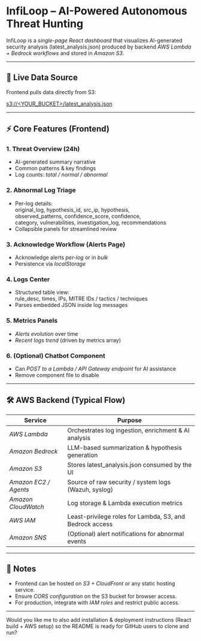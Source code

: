 # InfiLoop – AI-Powered Autonomous Threat Hunting

InfiLoop is a *single-page React dashboard* that visualizes AI-generated security analysis (latest_analysis.json) produced by backend *AWS Lambda + Bedrock workflows* and stored in *Amazon S3*.

---

## 🚀 Live Data Source
Frontend pulls data directly from S3:

[s3://<YOUR_BUCKET>/latest_analysis.json](http://ai-powered-autonomous-threat-hunting-website.s3-website-us-east-1.amazonaws.com/)

---

## ⚡ Core Features (Frontend)

### 1. Threat Overview (24h)
- AI-generated summary narrative  
- Common patterns & key findings  
- Log counts: *total / normal / abnormal*

### 2. Abnormal Log Triage
- Per-log details:  
  original_log, hypothesis_id, src_ip, hypothesis,  
  observed_patterns, confidence_score, confidence,  
  category, vulnerabilities, investigation_log, recommendations
- Collapsible panels for streamlined review

### 3. Acknowledge Workflow (Alerts Page)
- Acknowledge alerts *per-log* or in *bulk*  
- Persistence via *localStorage*

### 4. Logs Center
- Structured table view:  
  rule_desc, times, IPs, MITRE IDs / tactics / techniques  
- Parses embedded JSON inside log messages

### 5. Metrics Panels
- *Alerts evolution* over time  
- *Recent logs trend* (driven by metrics array)

### 6. (Optional) Chatbot Component
- Can *POST to a Lambda / API Gateway endpoint* for AI assistance  
- Remove component file to disable

---

## 🛠 AWS Backend (Typical Flow)

| Service           | Purpose                                                    |
|-------------------|------------------------------------------------------------|
| *AWS Lambda*    | Orchestrates log ingestion, enrichment & AI analysis       |
| *Amazon Bedrock*| LLM-based summarization & hypothesis generation            |
| *Amazon S3*     | Stores latest_analysis.json consumed by the UI           |
| *Amazon EC2 / Agents* | Source of raw security / system logs (Wazuh, syslog) |
| *Amazon CloudWatch* | Log storage & Lambda execution metrics                 |
| *AWS IAM*       | Least-privilege roles for Lambda, S3, and Bedrock access   |
| *Amazon SNS*    | (Optional) alert notifications for abnormal events         |

---

## 📌 Notes
- Frontend can be hosted on *S3 + CloudFront* or any static hosting service.
- Ensure *CORS configuration* on the S3 bucket for browser access.
- For production, integrate with *IAM roles* and restrict public access.

---

Would you like me to also add installation & deployment instructions (React build + AWS setup) so the README is ready for GitHub users to clone and run?
